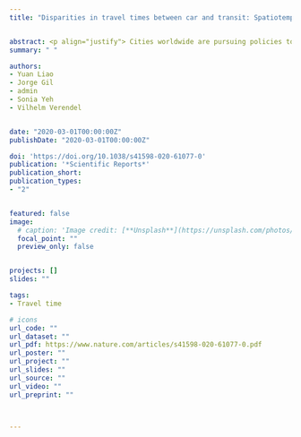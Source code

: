 ```yaml
---
title: "Disparities in travel times between car and transit: Spatiotemporal patterns in cities"


abstract: <p align="justify"> Cities worldwide are pursuing policies to reduce car use and prioritise public transit (PT) as a means to tackle congestion, air pollution, and greenhouse gas emissions. The increase of PT ridership is constrained by many aspects; among them, travel time and the built environment are considered the most critical factors in the choice of travel mode. We propose a data fusion framework including real-time traffic data, transit data, and travel demand estimated using Twitter data to compare the travel time by car and PT in four cities (São Paulo, Brazil; Stockholm, Sweden; Sydney, Australia; and Amsterdam, the Netherlands) at high spatial and temporal resolutions. We use real-world data to make realistic estimates of travel time by car and by PT and compare their performance by time of day and by travel distance across cities. Our results suggest that using PT takes on average 1.4–2.6 times longer than driving a car. The share of area where travel time favours PT over car use is very small':' 0.62% (0.65%), 0.44% (0.48%), 1.10% (1.22%) and 1.16% (1.19%) for the daily average (and during peak hours) for São Paulo, Sydney, Stockholm, and Amsterdam, respectively. The travel time disparity, as quantified by the travel time ratio R (PT travel time divided by the car travel time), varies widely during an average weekday, by location and time of day. A systematic comparison between these two modes shows that the average travel time disparity is surprisingly similar across cities':' R < 1 for travel distances less than 3 km, then increases rapidly but quickly stabilises at around 2. This study contributes to providing a more realistic performance evaluation that helps future studies further explore what city characteristics as well as urban and transport policies make public transport more attractive, and to create a more sustainable future for cities.</p>
summary: " "

authors:
- Yuan Liao
- Jorge Gil
- admin
- Sonia Yeh
- Vilhelm Verendel 


date: "2020-03-01T00:00:00Z"
publishDate: "2020-03-01T00:00:00Z"

doi: 'https://doi.org/10.1038/s41598-020-61077-0'
publication: '*Scientific Reports*'
publication_short:
publication_types:
- "2"


featured: false
image:
  # caption: 'Image credit: [**Unsplash**](https://unsplash.com/photos/jdD8gXaTZsc)'
  focal_point: ""
  preview_only: false


projects: []
slides: ""

tags:
- Travel time

# icons
url_code: ""
url_dataset: ""
url_pdf: https://www.nature.com/articles/s41598-020-61077-0.pdf
url_poster: ""
url_project: ""
url_slides: ""
url_source: ""
url_video: ""
url_preprint: ""



---
```


